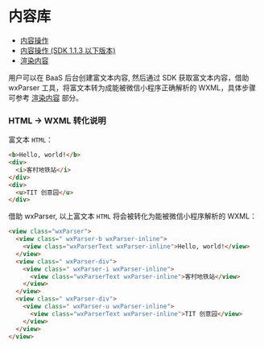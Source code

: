 # 内容库

- [内容操作](./operate.md)
- [内容操作 (SDK 1.1.3 以下版本)](./operate-legacy.md)
- [渲染内容](./render.md)

用户可以在 BaaS 后台创建富文本内容, 然后通过 SDK 获取富文本内容，借助 wxParser 工具，将富文本转为成能被微信小程序正确解析的 WXML，具体步骤可参考 [渲染内容](./render.md) 部分。

### HTML -> WXML 转化说明

富文本 `HTML`：

```html
<b>Hello, world!</b>
<div>
  <i>客村地铁站</i>
</div>
<div>
  <u>TIT 创意园</u>
</div>
```

借助 wxParser, 以上富文本 `HTML` 将会被转化为能被微信小程序解析的 WXML：

```html
<view class="wxParser">
  <view class=" wxParser-b wxParser-inline">
    <view class="wxParserText wxParser-inline">Hello, world!</view>
  </view>
  <view class=" wxParser-div">
    <view class=" wxParser-i wxParser-inline">
      <view class="wxParserText wxParser-inline">客村地铁站</view>
    </view>
  </view>
  <view class=" wxParser-div">
    <view class=" wxParser-u wxParser-inline">
      <view class="wxParserText wxParser-inline">TIT 创意园</view>
    </view>
  </view>
</view>
```